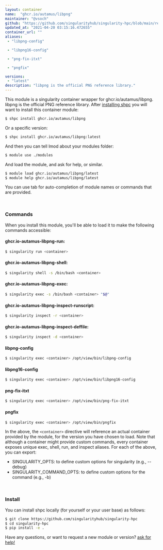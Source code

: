 ```yaml
---
layout: container
name:  "ghcr.io/autamus/libpng"
maintainer: "@vsoch"
github: "https://github.com/singularityhub/singularity-hpc/blob/main/registry/ghcr.io/autamus/libpng/container.yaml"
updated_at: "2021-04-20 03:15:16.472655"
container_url: ""
aliases:
 - "libpng-config"

 - "libpng16-config"

 - "png-fix-itxt"

 - "pngfix"

versions:
 - "latest"
description: "libpng is the official PNG reference library."
---
```


This module is a singularity container wrapper for ghcr.io/autamus/libpng.
libpng is the official PNG reference library.
After [installing shpc](#install) you will want to install this container module:

```bash
$ shpc install ghcr.io/autamus/libpng
```

Or a specific version:

```bash
$ shpc install ghcr.io/autamus/libpng:latest
```

And then you can tell lmod about your modules folder:

```bash
$ module use ./modules
```

And load the module, and ask for help, or similar.

```bash
$ module load ghcr.io/autamus/libpng/latest
$ module help ghcr.io/autamus/libpng/latest
```

You can use tab for auto-completion of module names or commands that are provided.

<br>

### Commands

When you install this module, you'll be able to load it to make the following commands accessible:

#### ghcr.io-autamus-libpng-run:

```bash
$ singularity run <container>
```

#### ghcr.io-autamus-libpng-shell:

```bash
$ singularity shell -s /bin/bash <container>
```

#### ghcr.io-autamus-libpng-exec:

```bash
$ singularity exec -s /bin/bash <container> "$@"
```

#### ghcr.io-autamus-libpng-inspect-runscript:

```bash
$ singularity inspect -r <container>
```

#### ghcr.io-autamus-libpng-inspect-deffile:

```bash
$ singularity inspect -d <container>
```


#### libpng-config
       
```bash
$ singularity exec <container> /opt/view/bin/libpng-config
```


#### libpng16-config
       
```bash
$ singularity exec <container> /opt/view/bin/libpng16-config
```


#### png-fix-itxt
       
```bash
$ singularity exec <container> /opt/view/bin/png-fix-itxt
```


#### pngfix
       
```bash
$ singularity exec <container> /opt/view/bin/pngfix
```



In the above, the `<container>` directive will reference an actual container provided
by the module, for the version you have chosen to load. Note that although a container
might provide custom commands, every container exposes unique exec, shell, run, and
inspect aliases. For each of the above, you can export:

 - SINGULARITY_OPTS: to define custom options for singularity (e.g., --debug)
 - SINGULARITY_COMMAND_OPTS: to define custom options for the command (e.g., -b)

<br>
  
### Install

You can install shpc locally (for yourself or your user base) as follows:

```bash
$ git clone https://github.com/singularityhub/singularity-hpc
$ cd singularity-hpc
$ pip install -e .
```

Have any questions, or want to request a new module or version? [ask for help!](https://github.com/singularityhub/singularity-hpc/issues)
